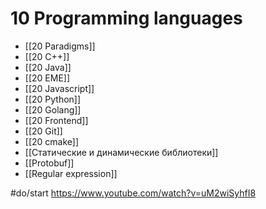 # 10 Programming languages
* [[20 Paradigms]]
* [[20 C++]]
* [[20 Java]]
* [[20 EME]]
* [[20 Javascript]]
* [[20 Python]]
* [[20 Golang]]
* [[20 Frontend]]
* [[20 Git]]
* [[20 cmake]]
* [[Статические и динамические библиотеки]]
* [[Protobuf]]
* [[Regular expression]]

#do/start https://www.youtube.com/watch?v=uM2wiSyhfI8